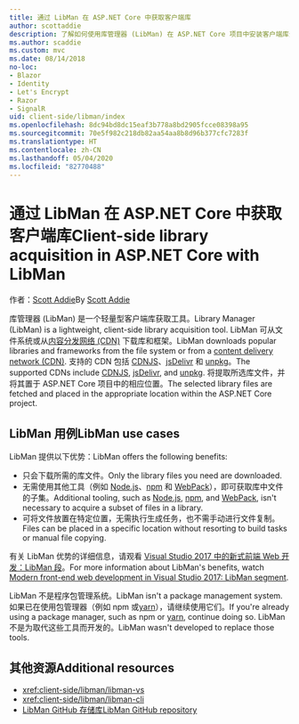```yaml
---
title: 通过 LibMan 在 ASP.NET Core 中获取客户端库
author: scottaddie
description: 了解如何使用库管理器 (LibMan) 在 ASP.NET Core 项目中安装客户端库资产。
ms.author: scaddie
ms.custom: mvc
ms.date: 08/14/2018
no-loc:
- Blazor
- Identity
- Let's Encrypt
- Razor
- SignalR
uid: client-side/libman/index
ms.openlocfilehash: 8dc94bd8dc15eaf3b778a8bd2905fcce08398a95
ms.sourcegitcommit: 70e5f982c218db82aa54aa8b8d96b377cfc7283f
ms.translationtype: HT
ms.contentlocale: zh-CN
ms.lasthandoff: 05/04/2020
ms.locfileid: "82770488"
---
```

# <a name="client-side-library-acquisition-in-aspnet-core-with-libman"></a><span data-ttu-id="45ec8-103">通过 LibMan 在 ASP.NET Core 中获取客户端库</span><span class="sxs-lookup"><span data-stu-id="45ec8-103">Client-side library acquisition in ASP.NET Core with LibMan</span></span>

<span data-ttu-id="45ec8-104">作者：[Scott Addie](https://twitter.com/Scott_Addie)</span><span class="sxs-lookup"><span data-stu-id="45ec8-104">By [Scott Addie](https://twitter.com/Scott_Addie)</span></span>

<span data-ttu-id="45ec8-105">库管理器 (LibMan) 是一个轻量型客户端库获取工具。</span><span class="sxs-lookup"><span data-stu-id="45ec8-105">Library Manager (LibMan) is a lightweight, client-side library acquisition tool.</span></span> <span data-ttu-id="45ec8-106">LibMan 可从文件系统或从[内容分发网络 (CDN)](https://wikipedia.org/wiki/Content_delivery_network) 下载库和框架。</span><span class="sxs-lookup"><span data-stu-id="45ec8-106">LibMan downloads popular libraries and frameworks from the file system or from a [content delivery network (CDN)](https://wikipedia.org/wiki/Content_delivery_network).</span></span> <span data-ttu-id="45ec8-107">支持的 CDN 包括 [CDNJS](https://cdnjs.com/)、[jsDelivr](https://www.jsdelivr.com/) 和 [unpkg](https://unpkg.com/#/)。</span><span class="sxs-lookup"><span data-stu-id="45ec8-107">The supported CDNs include [CDNJS](https://cdnjs.com/), [jsDelivr](https://www.jsdelivr.com/), and [unpkg](https://unpkg.com/#/).</span></span> <span data-ttu-id="45ec8-108">将提取所选库文件，并将其置于 ASP.NET Core 项目中的相应位置。</span><span class="sxs-lookup"><span data-stu-id="45ec8-108">The selected library files are fetched and placed in the appropriate location within the ASP.NET Core project.</span></span>

## <a name="libman-use-cases"></a><span data-ttu-id="45ec8-109">LibMan 用例</span><span class="sxs-lookup"><span data-stu-id="45ec8-109">LibMan use cases</span></span>

<span data-ttu-id="45ec8-110">LibMan 提供以下优势：</span><span class="sxs-lookup"><span data-stu-id="45ec8-110">LibMan offers the following benefits:</span></span>

* <span data-ttu-id="45ec8-111">只会下载所需的库文件。</span><span class="sxs-lookup"><span data-stu-id="45ec8-111">Only the library files you need are downloaded.</span></span>
* <span data-ttu-id="45ec8-112">无需使用其他工具（例如 [Node.js](https://nodejs.org)、[npm](https://www.npmjs.com) 和 [ WebPack](https://webpack.js.org)），即可获取库中文件的子集。</span><span class="sxs-lookup"><span data-stu-id="45ec8-112">Additional tooling, such as [Node.js](https://nodejs.org), [npm](https://www.npmjs.com), and [WebPack](https://webpack.js.org), isn't necessary to acquire a subset of files in a library.</span></span>
* <span data-ttu-id="45ec8-113">可将文件放置在特定位置，无需执行生成任务，也不需手动进行文件复制。</span><span class="sxs-lookup"><span data-stu-id="45ec8-113">Files can be placed in a specific location without resorting to build tasks or manual file copying.</span></span>

<span data-ttu-id="45ec8-114">有关 LibMan 优势的详细信息，请观看 [Visual Studio 2017 中的新式前端 Web 开发：LibMan 段](https://channel9.msdn.com/Events/Build/2017/B8073#time=43m34s)。</span><span class="sxs-lookup"><span data-stu-id="45ec8-114">For more information about LibMan's benefits, watch [Modern front-end web development in Visual Studio 2017: LibMan segment](https://channel9.msdn.com/Events/Build/2017/B8073#time=43m34s).</span></span>

<span data-ttu-id="45ec8-115">LibMan 不是程序包管理系统。</span><span class="sxs-lookup"><span data-stu-id="45ec8-115">LibMan isn't a package management system.</span></span> <span data-ttu-id="45ec8-116">如果已在使用包管理器（例如 npm 或[yarn](https://yarnpkg.com)），请继续使用它们。</span><span class="sxs-lookup"><span data-stu-id="45ec8-116">If you're already using a package manager, such as npm or [yarn](https://yarnpkg.com), continue doing so.</span></span> <span data-ttu-id="45ec8-117">LibMan 不是为取代这些工具而开发的。</span><span class="sxs-lookup"><span data-stu-id="45ec8-117">LibMan wasn't developed to replace those tools.</span></span>

## <a name="additional-resources"></a><span data-ttu-id="45ec8-118">其他资源</span><span class="sxs-lookup"><span data-stu-id="45ec8-118">Additional resources</span></span>

* <xref:client-side/libman/libman-vs>
* <xref:client-side/libman/libman-cli>
* [<span data-ttu-id="45ec8-119">LibMan GitHub 存储库</span><span class="sxs-lookup"><span data-stu-id="45ec8-119">LibMan GitHub repository</span></span>](https://github.com/aspnet/LibraryManager)
